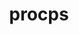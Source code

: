 ---
title: "procps"
layout: cache
categories: [package, develop]
meta: {"versions": ["4.0.4"], "compilers": ["gcc@=11.4.0"], "oss": ["ubuntu22.04"], "platforms": ["linux"], "targets": ["x86_64_v3"], "stacks": ["e4s", "ml-linux-x86_64-rocm", "root"], "num_specs": 9, "num_specs_by_stack": {"root": 9, "e4s": 2, "ml-linux-x86_64-rocm": 4}}
spec_details: [{"hash": "yna4gzd6sqfy33pyyuvrkk4xmie6re2k", "compiler": "gcc@=11.4.0", "versions": ["4.0.4"], "os": "ubuntu22.04", "platform": "linux", "target": "x86_64_v3", "variants": ["build_system=autotools", "+nls"], "stacks": ["root"], "size": "-", "tarball": "https://binaries.spack.io/develop/build_cache/linux-ubuntu22.04-x86_64_v3/gcc-11.4.0/procps-4.0.4/linux-ubuntu22.04-x86_64_v3-gcc-11.4.0-procps-4.0.4-yna4gzd6sqfy33pyyuvrkk4xmie6re2k.spack"}, {"hash": "iwhpdnzppr6mof3pd3oxw4xkvrgzu57e", "compiler": "gcc@=11.4.0", "versions": ["4.0.4"], "os": "ubuntu22.04", "platform": "linux", "target": "x86_64_v3", "variants": ["build_system=autotools", "+nls"], "stacks": ["root"], "size": "-", "tarball": "https://binaries.spack.io/develop/build_cache/linux-ubuntu22.04-x86_64_v3/gcc-11.4.0/procps-4.0.4/linux-ubuntu22.04-x86_64_v3-gcc-11.4.0-procps-4.0.4-iwhpdnzppr6mof3pd3oxw4xkvrgzu57e.spack"}, {"hash": "y6qa5fpw53ywucdfc3fnkcvborelr2e7", "compiler": "gcc@=11.4.0", "versions": ["4.0.4"], "os": "ubuntu22.04", "platform": "linux", "target": "x86_64_v3", "variants": ["build_system=autotools", "+nls"], "stacks": ["root"], "size": "-", "tarball": "https://binaries.spack.io/develop/build_cache/linux-ubuntu22.04-x86_64_v3/gcc-11.4.0/procps-4.0.4/linux-ubuntu22.04-x86_64_v3-gcc-11.4.0-procps-4.0.4-y6qa5fpw53ywucdfc3fnkcvborelr2e7.spack"}, {"hash": "h3knkjiiesj76eqiboblelus3qqqrxzj", "compiler": "gcc@=11.4.0", "versions": ["4.0.4"], "os": "ubuntu22.04", "platform": "linux", "target": "x86_64_v3", "variants": ["build_system=autotools", "+nls"], "stacks": ["root", "e4s"], "size": "-", "tarball": "https://binaries.spack.io/develop/build_cache/linux-ubuntu22.04-x86_64_v3/gcc-11.4.0/procps-4.0.4/linux-ubuntu22.04-x86_64_v3-gcc-11.4.0-procps-4.0.4-h3knkjiiesj76eqiboblelus3qqqrxzj.spack"}, {"hash": "fryjarzcizzirtyexbhcegx37p6uulc5", "compiler": "gcc@=11.4.0", "versions": ["4.0.4"], "os": "ubuntu22.04", "platform": "linux", "target": "x86_64_v3", "variants": ["build_system=autotools", "+nls"], "stacks": ["root", "e4s"], "size": "-", "tarball": "https://binaries.spack.io/develop/build_cache/linux-ubuntu22.04-x86_64_v3/gcc-11.4.0/procps-4.0.4/linux-ubuntu22.04-x86_64_v3-gcc-11.4.0-procps-4.0.4-fryjarzcizzirtyexbhcegx37p6uulc5.spack"}, {"hash": "f2pohtr4iumuq2catpdwv6f5fothqguw", "compiler": "gcc@=11.4.0", "versions": ["4.0.4"], "os": "ubuntu22.04", "platform": "linux", "target": "x86_64_v3", "variants": ["build_system=autotools", "+nls"], "stacks": ["ml-linux-x86_64-rocm", "root"], "size": "-", "tarball": "https://binaries.spack.io/develop/build_cache/linux-ubuntu22.04-x86_64_v3/gcc-11.4.0/procps-4.0.4/linux-ubuntu22.04-x86_64_v3-gcc-11.4.0-procps-4.0.4-f2pohtr4iumuq2catpdwv6f5fothqguw.spack"}, {"hash": "7miy3urejqfg6a5jgdv34lahfo6wyweb", "compiler": "gcc@=11.4.0", "versions": ["4.0.4"], "os": "ubuntu22.04", "platform": "linux", "target": "x86_64_v3", "variants": ["build_system=autotools", "+nls"], "stacks": ["ml-linux-x86_64-rocm", "root"], "size": "-", "tarball": "https://binaries.spack.io/develop/build_cache/linux-ubuntu22.04-x86_64_v3/gcc-11.4.0/procps-4.0.4/linux-ubuntu22.04-x86_64_v3-gcc-11.4.0-procps-4.0.4-7miy3urejqfg6a5jgdv34lahfo6wyweb.spack"}, {"hash": "onaupjvmuooll223ee4sn6btroelxvcg", "compiler": "gcc@=11.4.0", "versions": ["4.0.4"], "os": "ubuntu22.04", "platform": "linux", "target": "x86_64_v3", "variants": ["build_system=autotools", "+nls"], "stacks": ["ml-linux-x86_64-rocm", "root"], "size": "-", "tarball": "https://binaries.spack.io/develop/build_cache/linux-ubuntu22.04-x86_64_v3/gcc-11.4.0/procps-4.0.4/linux-ubuntu22.04-x86_64_v3-gcc-11.4.0-procps-4.0.4-onaupjvmuooll223ee4sn6btroelxvcg.spack"}, {"hash": "x2fvoxu25mn76an7hktqofu7rtz7pfya", "compiler": "gcc@=11.4.0", "versions": ["4.0.4"], "os": "ubuntu22.04", "platform": "linux", "target": "x86_64_v3", "variants": ["build_system=autotools", "+nls"], "stacks": ["ml-linux-x86_64-rocm", "root"], "size": "-", "tarball": "https://binaries.spack.io/develop/build_cache/linux-ubuntu22.04-x86_64_v3/gcc-11.4.0/procps-4.0.4/linux-ubuntu22.04-x86_64_v3-gcc-11.4.0-procps-4.0.4-x2fvoxu25mn76an7hktqofu7rtz7pfya.spack"}]
---
